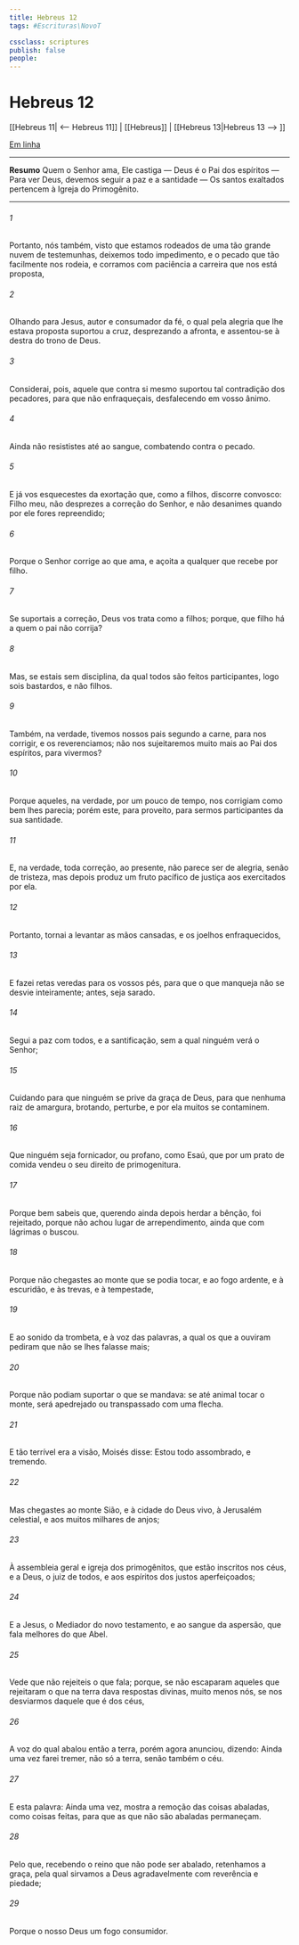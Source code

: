 ```yaml
---
title: Hebreus 12
tags: #Escrituras\NovoT

cssclass: scriptures
publish: false
people:
---
```


# Hebreus 12
[[Hebreus 11| <-- Hebreus 11]] | [[Hebreus]] | [[Hebreus 13|Hebreus 13 --> ]]

[Em linha](https://churchofjesuschrist.org/study/scriptures/nt/heb/12?lang=por)

---
__Resumo__
Quem o Senhor ama, Ele castiga — Deus é o Pai dos espíritos — Para ver Deus, devemos seguir a paz e a santidade — Os santos exaltados pertencem à Igreja do Primogênito.

---
###### 1 
Portanto, nós também, visto que estamos rodeados de uma tão grande nuvem de testemunhas, deixemos todo impedimento, e o pecado que tão facilmente nos rodeia, e corramos com paciência a carreira que nos está proposta,

###### 2 
Olhando para Jesus, autor e consumador da fé, o qual pela alegria que lhe estava proposta suportou a cruz, desprezando a afronta, e assentou-se à destra do trono de Deus.

###### 3 
Considerai, pois, aquele que contra si mesmo suportou tal contradição dos pecadores, para que não enfraqueçais, desfalecendo em vosso ânimo.

###### 4 
Ainda não resististes até ao sangue, combatendo contra o pecado.

###### 5 
E já vos esquecestes da exortação que, como a filhos, discorre convosco: Filho meu, não desprezes a correção do Senhor, e não desanimes quando por ele fores repreendido;

###### 6 
Porque o Senhor corrige ao que ama, e açoita a qualquer que recebe por filho.

###### 7 
Se suportais a correção, Deus vos trata como a filhos; porque, que filho há a quem o pai não corrija?

###### 8 
Mas, se estais sem disciplina, da qual todos são feitos participantes, logo sois bastardos, e não filhos.

###### 9 
Também, na verdade, tivemos nossos pais segundo a carne, para nos corrigir, e os reverenciamos; não nos sujeitaremos muito mais ao Pai dos espíritos, para vivermos?

###### 10 
Porque aqueles, na verdade, por um pouco de tempo, nos corrigiam como bem lhes parecia; porém este, para  proveito, para sermos participantes da sua santidade.

###### 11 
E, na verdade, toda correção, ao presente, não parece ser  de alegria, senão de tristeza, mas depois produz um fruto pacífico de justiça aos exercitados por ela.

###### 12 
Portanto, tornai a levantar as mãos cansadas, e os joelhos enfraquecidos,

###### 13 
E fazei retas veredas para os vossos pés, para que o que manqueja não se desvie inteiramente; antes, seja sarado.

###### 14 
Segui a paz com todos, e a santificação, sem a qual ninguém verá o Senhor;

###### 15 
Cuidando para que ninguém se prive da graça de Deus, para que nenhuma raiz de amargura, brotando,  perturbe, e por ela muitos se contaminem.

###### 16 
Que ninguém seja fornicador, ou profano, como Esaú, que por um prato de comida vendeu o seu direito de primogenitura.

###### 17 
Porque bem sabeis que, querendo ainda depois herdar a bênção, foi rejeitado, porque não achou lugar de arrependimento, ainda que com lágrimas o buscou.

###### 18 
Porque não chegastes ao monte que se podia tocar, e ao fogo ardente, e à escuridão, e às trevas, e à tempestade,

###### 19 
E ao sonido da trombeta, e à voz das palavras, a qual os que a ouviram pediram que não se lhes falasse mais;

###### 20 
Porque não podiam suportar o que se  mandava: se até  animal tocar o monte, será apedrejado ou transpassado com uma flecha.

###### 21 
E tão terrível era a visão,  Moisés disse: Estou todo assombrado, e tremendo.

###### 22 
Mas chegastes ao monte Sião, e à cidade do Deus vivo, à Jerusalém celestial, e aos muitos milhares de anjos;

###### 23 
À assembleia geral e igreja dos primogênitos, que estão inscritos nos céus, e a Deus, o juiz de todos, e aos espíritos dos justos aperfeiçoados;

###### 24 
E a Jesus, o Mediador do novo testamento, e ao sangue da aspersão, que fala melhores  do que  Abel.

###### 25 
Vede que não rejeiteis o que fala; porque, se não escaparam aqueles que rejeitaram o que na terra dava respostas divinas, muito menos  nós, se nos desviarmos daquele que é dos céus,

###### 26 
A voz do qual abalou então a terra, porém agora anunciou, dizendo: Ainda uma vez farei tremer, não só a terra, senão também o céu.

###### 27 
E esta palavra: Ainda uma vez, mostra a remoção das coisas abaladas, como coisas feitas, para que as que não são abaladas permaneçam.

###### 28 
Pelo que, recebendo o reino que não pode ser abalado, retenhamos a graça, pela qual sirvamos a Deus agradavelmente com reverência e piedade;

###### 29 
Porque o nosso Deus  um fogo consumidor.

